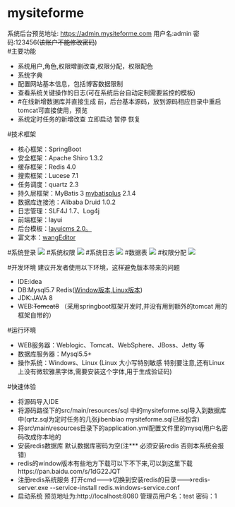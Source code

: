 # mysiteforme
系统后台预览地址: https://admin.mysiteforme.com 用户名:admin  密码:123456(<del>该账户不能修改密码</del>)<br/>
#主要功能
* 系统用户,角色,权限增删改查,权限分配，权限配色<br/>
* 系统字典<br/>
* 配置网站基本信息，包括博客数据限制<br/>
* 查看系统关键操作的日志(可在系统后台自动定制需要监控的模板)<br/>
* #在线新增数据库并直接生成 前，后台基本源码，放到源码相应目录中重启tomcat可直接使用，预览<br/>
* 系统定时任务的新增改查 立即启动 暂停 恢复<br/>

#技术框架
* 核心框架：SpringBoot
* 安全框架：Apache Shiro 1.3.2
* 缓存框架：Redis 4.0
* 搜索框架：Lucese 7.1
* 任务调度：quartz 2.3
* 持久层框架：MyBatis 3 <a href="http://baomidou.oschina.io/mybatis-plus-doc/#/" target="_blank">mybatisplus</a> 2.1.4
* 数据库连接池：Alibaba Druid 1.0.2
* 日志管理：SLF4J 1.7、Log4j
* 前端框架：layui 
* 后台模板：<a href="http://layuicms.gitee.io/layuicms2.0/index.html" target="_blank">layuicms 2.0。</a>
* 富文本：<a href="http://www.wangeditor.com/" target="_blank">wangEditor</a>

#系统登录
![](https://static.mysiteforme.com/github/%E7%99%BB%E5%BD%95%E9%A1%B5.jpg?raw=true)
#系统权限
![](https://static.mysiteforme.com/github/%E7%B3%BB%E7%BB%9F%E6%9D%83%E9%99%90.png?raw=true)
#系统日志
![](https://static.mysiteforme.com/github/%E7%B3%BB%E7%BB%9F%E6%97%A5%E5%BF%97.png?raw=true)
#数据表
![](https://static.mysiteforme.com/github/%E6%95%B0%E6%8D%AE%E8%A1%A8.png?raw=true)
#权限分配
![](https://static.mysiteforme.com/github/%E6%9D%83%E9%99%90%E5%88%86%E9%85%8D.png?raw=true)

#开发环境
建议开发者使用以下环境，这样避免版本带来的问题
* IDE:idea
* DB:Mysql5.7  Redis(<a href="https://github.com/MicrosoftArchive/redis/releases" target="_blank">Window版本</a>,<a href="https://redis.io/download" target="_blank">Linux版本</a>)
* JDK:JAVA 8
* WEB:<del>Tomcat8</del> （采用springboot框架开发时,并没有用到额外的tomcat 用的框架自带的）

#运行环境
* WEB服务器：Weblogic、Tomcat、WebSphere、JBoss、Jetty 等
* 数据库服务器：Mysql5.5+
* 操作系统：Windows、Linux (Linux 大小写特别敏感 特别要注意,还有Linux上没有微软雅黑字体,需要安装这个字体,用于生成验证码)

#快速体验
* 将源码导入IDE 
* 将源码路径下的src/main/resources/sql 中的mysiteforme.sql导入到数据库中(qrtz.sql为定时任务的几张jibenbiao mysiteforme.sql已经包含)
* 将src\main\resources目录下的application.yml配置文件里的mysql用户名密码改成你本地的
* 安装redis数据库 默认数据库密码为空(注*** 必须安装redis 否则本系统会报错)
* redis的window版本有些地方下载可以下不下来,可以到这里下载https://pan.baidu.com/s/1dG22JQT  
* 注册redis系统服务 打开cmd--->切换到安装redis的目录--->redis-server.exe --service-install redis.windows-service.conf
* 启动系统 预览地址为:http://localhost:8080  管理员用户名：test 密码：1

